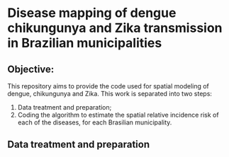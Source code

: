 # Disease mapping of dengue chikungunya and Zika transmission in Brazilian municipalities

## Objective: 

This repository aims to provide the code used for spatial modeling of dengue, chikungunya and Zika. This work is separated into two steps:

  1. Data treatment and preparation;
  2. Coding the algorithm to estimate the spatial relative incidence risk of each of the diseases, for each Brasilian municipality. 

## Data treatment and preparation
